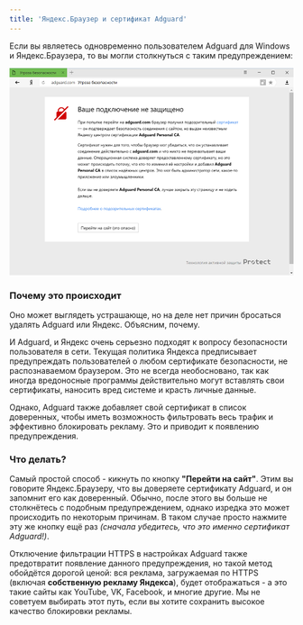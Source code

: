 ```yaml
---
title: 'Яндекс.Браузер и сертификат Adguard'
---
```


Если вы являетесь одновременно пользователем Adguard для Windows и Яндекс.Браузера, то вы могли столкнуться с таким предупреждением:

![](yandex-cert-ru.png)

### Почему это происходит

Оно может выглядеть устрашающе, но на деле нет причин бросаться удалять Adguard или Яндекс. Объясним, почему.

И Adguard, и Яндекс очень серьезно подходят к вопросу безопасности пользователя в сети. Текущая политика Яндекса предписывает предупреждать пользователей о любом сертификате безопасности, не распознаваемом браузером. Это не всегда необосновано, так как иногда вредоносные программы действительно могут вставлять свои сертификаты, наносить вред системе и красть личные данные.

Однако, Adguard также добавляет свой сертификат в список доверенных, чтобы иметь возможность фильтровать весь трафик и эффективно блокировать рекламу. Это и приводит к появлению предупреждения.

### Что делать?

Самый простой способ - кикнуть по кнопку **"Перейти на сайт"**. Этим вы говорите Яндекс.Браузеру, что вы доверяете сертификату Adguard, и он запомнит его как доверенный. Обычно, после этого вы больше не столкнётесь с подобным предупреждением, однако изредка это может происходить по некоторым причинам. В таком случае просто нажмите эту же кнопку ещё раз *(сначала убедитесь, что это именно сертификат Adguard!)*.

Отключение фильтрации HTTPS в настройках Adguard также предотвратит появление данного предупреждения, но такой метод обойдётся дорогой ценой: вся реклама, загружаемая по HTTPS (включая **собственную рекламу Яндекса**), будет отображаться - а это такие сайты как YouTube, VK, Facebook, и многие другие. Мы не советуем выбирать этот путь, если вы хотите сохранить высокое качество блокировки рекламы.
